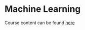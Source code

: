 # Machine Learning
Course content can be found [here](https://github.com/vkosuri/CourseraMachineLearning)
